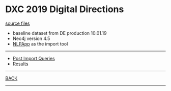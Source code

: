 # DXC 2019 Digital Directions

[source files](http://www.dxc.technology/digital_transformation/flxwd/145531-2018)

- baseline dataset from DE production 10.01.19
- Neo4j version 4.5
- [NLPApp](https://github.dxc.com/MyDXCGraph/RFPAnalytics/tree/master/NLPApp) as the import tool

---

- [Post Import Queries](postImport.md)
- [Results](results.md)

---

[BACK](../README.md)

---